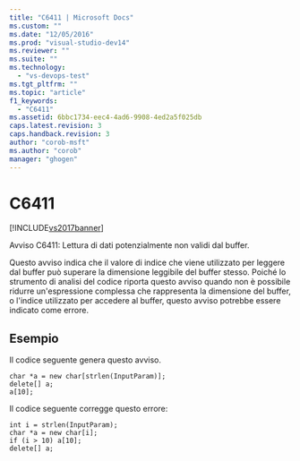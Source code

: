 ```yaml
---
title: "C6411 | Microsoft Docs"
ms.custom: ""
ms.date: "12/05/2016"
ms.prod: "visual-studio-dev14"
ms.reviewer: ""
ms.suite: ""
ms.technology: 
  - "vs-devops-test"
ms.tgt_pltfrm: ""
ms.topic: "article"
f1_keywords: 
  - "C6411"
ms.assetid: 6bbc1734-eec4-4ad6-9908-4ed2a5f025db
caps.latest.revision: 3
caps.handback.revision: 3
author: "corob-msft"
ms.author: "corob"
manager: "ghogen"
---
```

# C6411
[!INCLUDE[vs2017banner](../code-quality/includes/vs2017banner.md)]

Avviso C6411: Lettura di dati potenzialmente non validi dal buffer.  
  
 Questo avviso indica che il valore di indice che viene utilizzato per leggere dal buffer può superare la dimensione leggibile del buffer stesso.  Poiché lo strumento di analisi del codice riporta questo avviso quando non è possibile ridurre un'espressione complessa che rappresenta la dimensione del buffer, o l'indice utilizzato per accedere al buffer, questo avviso potrebbe essere indicato come errore.  
  
## Esempio  
 Il codice seguente genera questo avviso.  
  
```  
char *a = new char[strlen(InputParam)];  
delete[] a;  
a[10];  
```  
  
 Il codice seguente corregge questo errore:  
  
```  
int i = strlen(InputParam);  
char *a = new char[i];  
if (i > 10) a[10];  
delete[] a;  
```